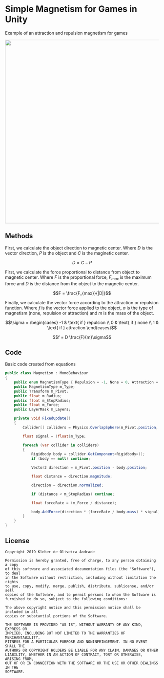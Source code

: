 # Simple Magnetism for Games in Unity

Example of an attraction and repulsion magnetism for games

<p align="center">
  <img width="600" src="Images/magnetism.gif">
</p>

## Methods

First, we calculate the object direction to magnetic center. Where $D$ is the vector direction, $P$ is the object and $C$ is the maginetic center.

$$D = C - P$$

First, we calculate the force proportional to distance from object to magnetic center. Where $F$ is the proportional force, $F_{max}$ is the maximum force and $D$ is the distance from the object to the magnetic center.

$$F = \frac{F_{max}}{|D|}$$

Finally, we calculate the vector force according to the attraction or repulsion function. Where $f$ is the vector force applied to the object, $\sigma$ is the type of magnetism (none, repulsion or attraction) and $m$ is the mass of the object.

$$\sigma = \begin{cases}
-1 & \text{ if } repulsion \\ 
0 & \text{ if } none \\ 
1 & \text{ if } attraction 
\end{cases}$$

$$f = D \frac{F}{m}\sigma$$

## Code

Basic code created from equations

```csharp
public class Magnetism : MonoBehaviour
{
    public enum MagnetismType { Repulsion = -1, None = 0, Attraction = 1 }
    public MagnetismType m_Type;
    public Transform m_Pivot;
    public float m_Radius;
    public float m_StopRadius;
    public float m_Force;
    public LayerMask m_Layers;

    private void FixedUpdate()
    {
        Collider[] colliders = Physics.OverlapSphere(m_Pivot.position, m_Radius, m_Layers);

        float signal = (float)m_Type;

        foreach (var collider in colliders)
        {
            Rigidbody body = collider.GetComponent<Rigidbody>();
            if (body == null) continue;

            Vector3 direction = m_Pivot.position - body.position;

            float distance = direction.magnitude;

            direction = direction.normalized;

            if (distance < m_StopRadius) continue;

            float forceRate = (m_Force / distance);

            body.AddForce(direction * (forceRate / body.mass) * signal);
        }
    }
}
```

## License

    Copyright 2019 Kleber de Oliveira Andrade
    
    Permission is hereby granted, free of charge, to any person obtaining a copy
    of this software and associated documentation files (the "Software"), to deal
    in the Software without restriction, including without limitation the rights
    to use, copy, modify, merge, publish, distribute, sublicense, and/or sell
    copies of the Software, and to permit persons to whom the Software is
    furnished to do so, subject to the following conditions:
    
    The above copyright notice and this permission notice shall be included in all
    copies or substantial portions of the Software.
    
    THE SOFTWARE IS PROVIDED "AS IS", WITHOUT WARRANTY OF ANY KIND, EXPRESS OR
    IMPLIED, INCLUDING BUT NOT LIMITED TO THE WARRANTIES OF MERCHANTABILITY,
    FITNESS FOR A PARTICULAR PURPOSE AND NONINFRINGEMENT. IN NO EVENT SHALL THE
    AUTHORS OR COPYRIGHT HOLDERS BE LIABLE FOR ANY CLAIM, DAMAGES OR OTHER
    LIABILITY, WHETHER IN AN ACTION OF CONTRACT, TORT OR OTHERWISE, ARISING FROM,
    OUT OF OR IN CONNECTION WITH THE SOFTWARE OR THE USE OR OTHER DEALINGS IN THE
    SOFTWARE.
